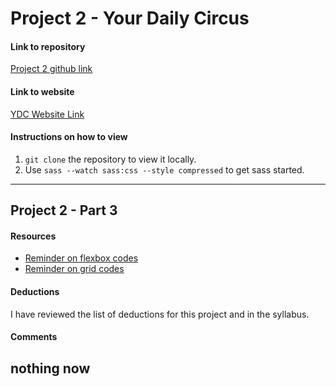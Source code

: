 # Project 2 - Your Daily Circus

#### Link to repository
[Project 2 github link](https://github.com/clothdragon/project-2_goodwin-marilou)

#### Link to website
[YDC Website Link](http://marilougoodwin.com/project-2_goodwin-marilou/)
<!-- Edit this for Project 2 - Part 3 -->

#### Instructions on how to view
1. `git clone` the repository to view it locally.
2. Use `sass --watch sass:css --style compressed` to get sass started.

---

## Project 2 - Part 3

#### Resources

* [Reminder on flexbox codes](https://www.w3schools.com/css/css3_flexbox.asp)
* [Reminder on grid codes](https://css-tricks.com/snippets/css/complete-guide-grid/)

#### Deductions
I have reviewed the list of deductions for this project and in the syllabus.

#### Comments
nothing now
---

